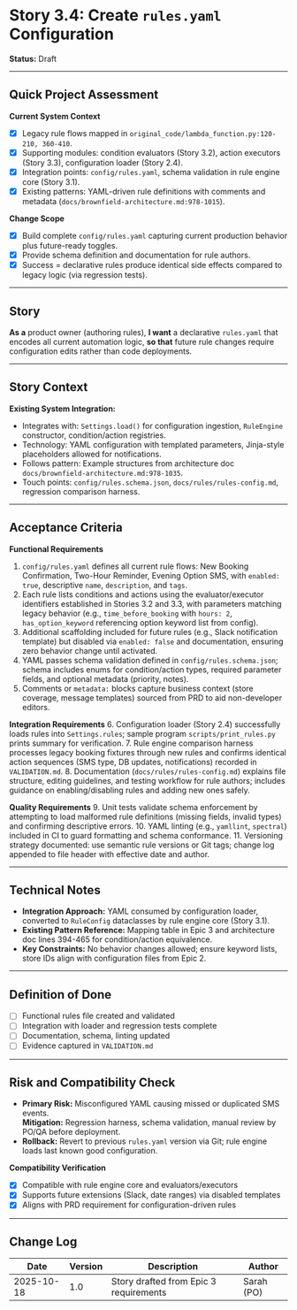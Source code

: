 # Story 3.4: Create `rules.yaml` Configuration

**Status:** Draft

---

## Quick Project Assessment

**Current System Context**
- [x] Legacy rule flows mapped in `original_code/lambda_function.py:120-210, 360-410`.
- [x] Supporting modules: condition evaluators (Story 3.2), action executors (Story 3.3), configuration loader (Story 2.4).
- [x] Integration points: `config/rules.yaml`, schema validation in rule engine core (Story 3.1).
- [x] Existing patterns: YAML-driven rule definitions with comments and metadata (`docs/brownfield-architecture.md:978-1015`).

**Change Scope**
- [x] Build complete `config/rules.yaml` capturing current production behavior plus future-ready toggles.
- [x] Provide schema definition and documentation for rule authors.
- [x] Success = declarative rules produce identical side effects compared to legacy logic (via regression tests).

---

## Story

**As a** product owner (authoring rules),
**I want** a declarative `rules.yaml` that encodes all current automation logic,
**so that** future rule changes require configuration edits rather than code deployments.

---

## Story Context

**Existing System Integration:**
- Integrates with: `Settings.load()` for configuration ingestion, `RuleEngine` constructor, condition/action registries.
- Technology: YAML configuration with templated parameters, Jinja-style placeholders allowed for notifications.
- Follows pattern: Example structures from architecture doc `docs/brownfield-architecture.md:978-1035`.
- Touch points: `config/rules.schema.json`, `docs/rules/rules-config.md`, regression comparison harness.

---

## Acceptance Criteria

**Functional Requirements**
1. `config/rules.yaml` defines all current rule flows: New Booking Confirmation, Two-Hour Reminder, Evening Option SMS, with `enabled: true`, descriptive `name`, `description`, and `tags`.
2. Each rule lists conditions and actions using the evaluator/executor identifiers established in Stories 3.2 and 3.3, with parameters matching legacy behavior (e.g., `time_before_booking` with `hours: 2`, `has_option_keyword` referencing option keyword list from config).
3. Additional scaffolding included for future rules (e.g., Slack notification template) but disabled via `enabled: false` and documentation, ensuring zero behavior change until activated.
4. YAML passes schema validation defined in `config/rules.schema.json`; schema includes enums for condition/action types, required parameter fields, and optional metadata (priority, notes).
5. Comments or `metadata:` blocks capture business context (store coverage, message templates) sourced from PRD to aid non-developer editors.

**Integration Requirements**
6. Configuration loader (Story 2.4) successfully loads rules into `Settings.rules`; sample program `scripts/print_rules.py` prints summary for verification.
7. Rule engine comparison harness processes legacy booking fixtures through new rules and confirms identical action sequences (SMS type, DB updates, notifications) recorded in `VALIDATION.md`.
8. Documentation (`docs/rules/rules-config.md`) explains file structure, editing guidelines, and testing workflow for rule authors; includes guidance on enabling/disabling rules and adding new ones safely.

**Quality Requirements**
9. Unit tests validate schema enforcement by attempting to load malformed rule definitions (missing fields, invalid types) and confirming descriptive errors.
10. YAML linting (e.g., `yamllint`, `spectral`) included in CI to guard formatting and schema conformance.
11. Versioning strategy documented: use semantic rule versions or Git tags; change log appended to file header with effective date and author.

---

## Technical Notes

- **Integration Approach:** YAML consumed by configuration loader, converted to `RuleConfig` dataclasses by rule engine core (Story 3.1).
- **Existing Pattern Reference:** Mapping table in Epic 3 and architecture doc lines 394-465 for condition/action equivalence.
- **Key Constraints:** No behavior changes allowed; ensure keyword lists, store IDs align with configuration files from Epic 2.

---

## Definition of Done

- [ ] Functional rules file created and validated
- [ ] Integration with loader and regression tests complete
- [ ] Documentation, schema, linting updated
- [ ] Evidence captured in `VALIDATION.md`

---

## Risk and Compatibility Check

- **Primary Risk:** Misconfigured YAML causing missed or duplicated SMS events.  
  **Mitigation:** Regression harness, schema validation, manual review by PO/QA before deployment.
- **Rollback:** Revert to previous `rules.yaml` version via Git; rule engine loads last known good configuration.

**Compatibility Verification**
- [x] Compatible with rule engine core and evaluators/executors  
- [x] Supports future extensions (Slack, date ranges) via disabled templates  
- [x] Aligns with PRD requirement for configuration-driven rules

---

## Change Log

| Date | Version | Description | Author |
|------|---------|-------------|--------|
| 2025-10-18 | 1.0 | Story drafted from Epic 3 requirements | Sarah (PO) |

